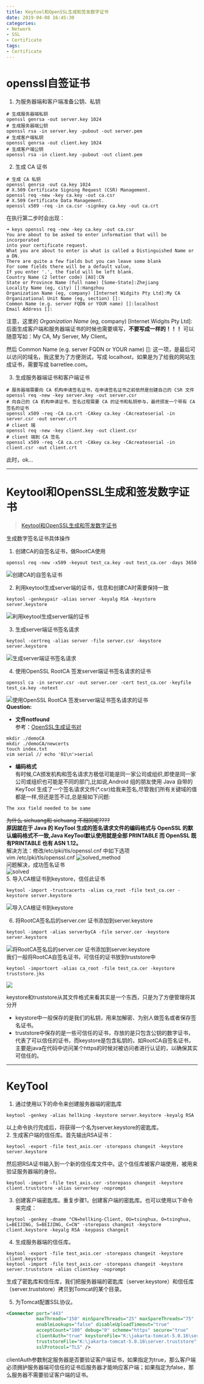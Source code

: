 ```yaml
---
title: Keytool和OpenSSL生成和签发数字证书
date: 2019-04-08 16:45:30
categories:
- Network
- SSL
- Certificate
tags:
- Certificate
---
```

# openssl自签证书

1. 为服务器端和客户端准备公钥、私钥

 ```shell
# 生成服务器端私钥
openssl genrsa -out server.key 1024
# 生成服务器端公钥
openssl rsa -in server.key -pubout -out server.pem
# 生成客户端私钥
openssl genrsa -out client.key 1024
# 生成客户端公钥
openssl rsa -in client.key -pubout -out client.pem
 ```

2. 生成 CA 证书   

 ```shell
# 生成 CA 私钥
openssl genrsa -out ca.key 1024
# X.509 Certificate Signing Request (CSR) Management.
openssl req -new -key ca.key -out ca.csr
# X.509 Certificate Data Management.
openssl x509 -req -in ca.csr -signkey ca.key -out ca.crt
 ```
在执行第二步时会出现：
 ```shell
➜ keys openssl req -new -key ca.key -out ca.csr
You are about to be asked to enter information that will be incorporated
into your certificate request.
What you are about to enter is what is called a Distinguished Name or a DN.
There are quite a few fields but you can leave some blank
For some fields there will be a default value,
If you enter '.', the field will be left blank.
Country Name (2 letter code) [AU]:CN
State or Province Name (full name) [Some-State]:Zhejiang
Locality Name (eg, city) []:Hangzhou
Organization Name (eg, company) [Internet Widgits Pty Ltd]:My CA
Organizational Unit Name (eg, section) []:
Common Name (e.g. server FQDN or YOUR name) []:localhost
Email Address []:
 ```
 注意，这里的 *Organization Name* (eg, company) [Internet Widgits Pty Ltd]: 后面生成客户端和服务器端证书的时候也需要填写，**不要写成一样的！！！** 可以随意写如：My CA, My Server, My Client。   

 然后 Common Name (e.g. server FQDN or YOUR name) []: 这一项，是最后可以访问的域名，我这里为了方便测试，写成 localhost，如果是为了给我的网站生成证书，需要写成 barretlee.com。    

3. 生成服务器端证书和客户端证书
 ```shell
# 服务器端需要向 CA 机构申请签名证书，在申请签名证书之前依然是创建自己的 CSR 文件
openssl req -new -key server.key -out server.csr
# 向自己的 CA 机构申请证书，签名过程需要 CA 的证书和私钥参与，最终颁发一个带有 CA 签名的证书
openssl x509 -req -CA ca.crt -CAkey ca.key -CAcreateserial -in server.csr -out server.crt
# client 端
openssl req -new -key client.key -out client.csr
# client 端到 CA 签名
openssl x509 -req -CA ca.crt -CAkey ca.key -CAcreateserial -in client.csr -out client.crt
 ```
此时，ok...

---

# Keytool和OpenSSL生成和签发数字证书   
>[Keytool和OpenSSL生成和签发数字证书](https://blog.csdn.net/naioonai/article/details/81045780)

生成数字签名证书具体操作          
<!-- more -->
1. 创建CA的自签名证书，做RootCA使用     
```shell
openssl req -new -x509 -keyout test_ca.key -out test_ca.cer -days 3650
```   
![创建CA的自签名证书](https://img-blog.csdn.net/20180714172903542 "创建CA的自签名证书")     

2. 利用keytool生成server端的证书，信息和创建CA时需要保持一致      
```shell
keytool -genkeypair -alias server -keyalg RSA -keystore server.keystore
```
![利用keytool生成server端的证书](https://img-blog.csdn.net/20180714173020277 "利用keytool生成server端的证书")      

3. 生成server端证书签名请求     
```shell
keytool -certreq -alias server -file server.csr -keystore server.keystore
```
<!-- csr: Certificate Signing Request  -->   
![生成server端证书签名请求](https://img-blog.csdn.net/20180714173122456 "生成server端证书签名请求 ")    

4. 使用OpenSSL RootCA 签发server端证书签名请求的证书     
```shell
openssl ca -in server.csr -out server.cer -cert test_ca.cer -keyfile test_ca.key -notext
```
![使用OpenSSL RootCA 签发server端证书签名请求的证书](https://img-blog.csdn.net/20180714173226851 "使用OpenSSL RootCA 签发server端证书签名请求的证书")   
**Question:**
 - **文件notfound**    
参考：[OpenSSL生成证书对](http://blog.sina.com.cn/s/blog_49f8dc400100tznt.html)   
```shell
mkdir ./demoCA
mkdir ./demoCA/newcerts
touch index.txt
vim serial // echo '01\n'>serial
```

 - **编码格式**     
 有时候,CA颁发机构和签名请求方极低可能是同一家公司或组织,即使是同一家公司或组织也可能是不同的部门,比如说,Android 组的朋友使用 Java 自带的 KeyTool 生成了一个签名请求文件(\*.csr)给我来签名,尽管我们所有关键域的值都是一样,但还是签不过,总是报如下问题:     
```
The xxx field needed to be same
```
  ~~为什么 sichuang和 sichuang 不相同呢????~~    
  **原因就在于 Java 的 KeyTool 生成的签名请求文件的编码格式与 OpenSSL 的默认编码格式不一致,Java KeyTool默认使用就是全部 PRINTABLE 而 OpenSSL 既有PRINTABLE 也有 ASN 1.12。**    
 解决方法：修改/etc/pki/tls/openssl.cnf 中如下选项         
 vim /etc/pki/tls/openssl.cnf
![solved_method](https://img-blog.csdn.net/20180714173519603 "solved_method")  
问题解决，成功签名证书      
![solved](https://img-blog.csdn.net/20180714173730839 "solved")     
5. 导入CA根证书到keystore，信任此证书    
```shell
keytool -import -trustcacerts -alias ca_root -file test_ca.cer -keystore server.keystore
```
![导入CA根证书到keystore](https://img-blog.csdn.net/2018071417382917 "导入CA根证书到keystore")     

6. 将RootCA签名后的server.cer 证书添加到server.keystore
```shell
keytool -import -alias serverbyCA -file server.cer -keystore server.keystore
```
![将RootCA签名后的server.cer 证书添加到server.keystore](https://img-blog.csdn.net/20180714173938783 "将RootCA签名后的server.cer 证书添加到server.keystore")   
我们一般将RootCA自签名证书，可信任的证书放到truststore中  
```shell
keytool -importcert -alias ca_root -file test_ca.cer -keystore truststore.jks
```
![](https://img-blog.csdn.net/20180714174013967)

keystore和truststore从其文件格式来看其实是一个东西，只是为了方便管理将其分开    
- keystore中一般保存的是我们的私钥，用来加解密、为别人做签名或者保存签名证书。    
- truststore中保存的是一些可信任的证书，存放的是只包含公钥的数字证书，代表了可以信任的证书，而keystore是包含私钥的，如RootCA自签名证书，主要是java在代码中访问某个https的时候对被访问者进行认证的，以确保其实可信任的。    


---
# KeyTool
1. 通过使用以下的命令来创建服务器端的密匙库
```shell
keytool -genkey -alias hellking -keystore server.keystore -keyalg RSA  
```  
以上命令执行完成后，将获得一个名为server.keystore的密匙库。      
2. 生成客户端的信任库。首先输出RSA证书：    
```shell
keytool -export -file test_axis.cer -storepass changeit -keystore server.keystore     
```
然后把RSA证书输入到一个新的信任库文件中。这个信任库被客户端使用，被用来验证服务器端的身份。
```shell
keytool -import -file test_axis.cer -storepass changeit -keystore client.truststore -alias serverkey -noprompt
```
3. 创建客户端密匙库。重复步骤1，创建客户端的密匙库。也可以使用以下命令来完成：
```shell
keytool -genkey -dname "CN=hellking-Client, OU=tsinghua, O=tsinghua, L=BEIJING, S=BEIJING, C=CN" -storepass changeit -keystore client.keystore -keyalg RSA -keypass changeit  
```
4. 生成服务器端的信任库。    
```shell
keytool -export -file test_axis.cer -storepass changeit -keystore client.keystore  
keytool -import -file test_axis.cer -storepass changeit -keystore server.truststore -alias clientkey -noprompt  
```
生成了密匙库和信任库，我们把服务器端的密匙库（server.keystore）和信任库（server.truststore）拷贝到Tomcat的某个目录。    

5. 为Tomcat配置SSL协议。
```xml
<Connector port="443"   
           maxThreads="150" minSpareThreads="25" maxSpareThreads="75"  
           enableLookups="false" disableUploadTimeout="true"  
           acceptCount="100" debug="0" scheme="https" secure="true"  
           clientAuth="true" keystoreFile="K:\jakarta-tomcat-5.0.16\server.keystore" keystorePass="changeit"  
           truststoreFile="K:\jakarta-tomcat-5.0.16\server.truststore" truststorePass="changeit"  
           sslProtocol="TLS" />  
```
clientAuth参数制定服务器是否要验证客户端证书，如果指定为true，那么客户端必须拥护服务器端可信任的证书后服务器才能响应客户端；如果指定为false，那么服务器不需要验证客户端的证书。
